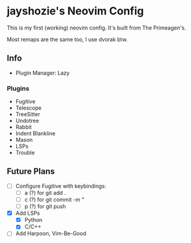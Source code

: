 # jayshozie's Neovim Config

This is my first (working) neovim config. It's built from The Primeagen's.

Most remaps are the same too, I use dvorak btw.

## Info

- Plugin Manager: Lazy

### Plugins

- Fugitive
- Telescope
- TreeSitter
- Undotree
- Rabbit
- Indent Blankline
- Mason
- LSPs
- Trouble

## Future Plans

- [ ] Configure Fugitive with keybindings:
    - [ ] a (?) for git add .
    - [ ] c (?) for git commit -m "
    - [ ] p (?) for git push

- [x] Add LSPs
    - [x] Python
    - [x] C/C++

- [ ] Add Harpoon, Vim-Be-Good
